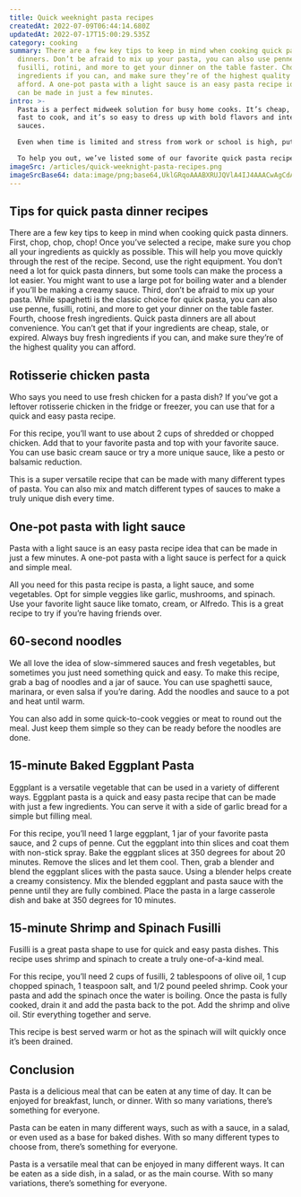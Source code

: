 ```yaml
---
title: Quick weeknight pasta recipes
createdAt: 2022-07-09T06:44:14.680Z
updatedAt: 2022-07-17T15:00:29.535Z
category: cooking
summary: There are a few key tips to keep in mind when cooking quick pasta
  dinners. Don’t be afraid to mix up your pasta, you can also use penne,
  fusilli, rotini, and more to get your dinner on the table faster. Choose fresh
  ingredients if you can, and make sure they’re of the highest quality you can
  afford. A one-pot pasta with a light sauce is an easy pasta recipe idea that
  can be made in just a few minutes.
intro: >-
  Pasta is a perfect midweek solution for busy home cooks. It’s cheap, it’s
  fast to cook, and it’s so easy to dress up with bold flavors and interesting
  sauces.

  Even when time is limited and stress from work or school is high, put your trust in pasta! There are so many ways to make quick pasta recipes that will take you no more than 30 minutes from start to finish. 

  To help you out, we’ve listed some of our favorite quick pasta recipes here – along with tips on how to streamline your process even further. We hope this guide will turn you into an expert at making fast pasta dishes that everyone in the house will love.
imageSrc: /articles/quick-weeknight-pasta-recipes.png
imageSrcBase64: data:image/png;base64,UklGRqoAAABXRUJQVlA4IJ4AAACwAgCdASoKAAoAAUAmJbACdAYuF5aLLWpZ0LolzwAA/vsm5X5KJCnC4Ds5/T84W9ns/zXGBNYyFNwd68iYcEH+07XB1jzlJHWV0EEc/Wc/5zpGawX+chZV/LGGV5ProG1w/zY/Ple03vAJJHSKlN1G5Ld3H/6Uc1Ic9Wx3VGS29JyVbV8nWr8GnsLTSbXh73XPxTH97wIcF9IOWgAAAA==
---
```


## Tips for quick pasta dinner recipes

There are a few key tips to keep in mind when cooking quick pasta dinners.
First, chop, chop, chop! Once you’ve selected a recipe, make sure you chop all your ingredients as quickly as possible. This will help you move quickly through the rest of the recipe.
Second, use the right equipment. You don’t need a lot for quick pasta dinners, but some tools can make the process a lot easier. You might want to use a large pot for boiling water and a blender if you’ll be making a creamy sauce.
Third, don’t be afraid to mix up your pasta. While spaghetti is the classic choice for quick pasta, you can also use penne, fusilli, rotini, and more to get your dinner on the table faster.
Fourth, choose fresh ingredients. Quick pasta dinners are all about convenience. You can’t get that if your ingredients are cheap, stale, or expired. Always buy fresh ingredients if you can, and make sure they’re of the highest quality you can afford.

## Rotisserie chicken pasta

Who says you need to use fresh chicken for a pasta dish? If you’ve got a leftover rotisserie chicken in the fridge or freezer, you can use that for a quick and easy pasta recipe.

For this recipe, you’ll want to use about 2 cups of shredded or chopped chicken. Add that to your favorite pasta and top with your favorite sauce. You can use basic cream sauce or try a more unique sauce, like a pesto or balsamic reduction.

This is a super versatile recipe that can be made with many different types of pasta. You can also mix and match different types of sauces to make a truly unique dish every time.

## One-pot pasta with light sauce

Pasta with a light sauce is an easy pasta recipe idea that can be made in just a few minutes. A one-pot pasta with a light sauce is perfect for a quick and simple meal.

All you need for this pasta recipe is pasta, a light sauce, and some vegetables. Opt for simple veggies like garlic, mushrooms, and spinach. Use your favorite light sauce like tomato, cream, or Alfredo. This is a great recipe to try if you’re having friends over.

## 60-second noodles

We all love the idea of slow-simmered sauces and fresh vegetables, but sometimes you just need something quick and easy.
To make this recipe, grab a bag of noodles and a jar of sauce. You can use spaghetti sauce, marinara, or even salsa if you’re daring. Add the noodles and sauce to a pot and heat until warm.

You can also add in some quick-to-cook veggies or meat to round out the meal. Just keep them simple so they can be ready before the noodles are done.

## 15-minute Baked Eggplant Pasta

Eggplant is a versatile vegetable that can be used in a variety of different ways.
Eggplant pasta is a quick and easy pasta recipe that can be made with just a few ingredients. You can serve it with a side of garlic bread for a simple but filling meal.

For this recipe, you’ll need 1 large eggplant, 1 jar of your favorite pasta sauce, and 2 cups of penne. Cut the eggplant into thin slices and coat them with non-stick spray. Bake the eggplant slices at 350 degrees for about 20 minutes. Remove the slices and let them cool. Then, grab a blender and blend the eggplant slices with the pasta sauce. Using a blender helps create a creamy consistency. Mix the blended eggplant and pasta sauce with the penne until they are fully combined. Place the pasta in a large casserole dish and bake at 350 degrees for 10 minutes.

## 15-minute Shrimp and Spinach Fusilli

Fusilli is a great pasta shape to use for quick and easy pasta dishes. This recipe uses shrimp and spinach to create a truly one-of-a-kind meal.

For this recipe, you’ll need 2 cups of fusilli, 2 tablespoons of olive oil, 1 cup chopped spinach, 1 teaspoon salt, and 1/2 pound peeled shrimp. Cook your pasta and add the spinach once the water is boiling. Once the pasta is fully cooked, drain it and add the pasta back to the pot. Add the shrimp and olive oil. Stir everything together and serve.

This recipe is best served warm or hot as the spinach will wilt quickly once it’s been drained.

## Conclusion

Pasta is a delicious meal that can be eaten at any time of day. It can be enjoyed for breakfast, lunch, or dinner. With so many variations, there’s something for everyone.

Pasta can be eaten in many different ways, such as with a sauce, in a salad, or even used as a base for baked dishes. With so many different types to choose from, there’s something for everyone.

Pasta is a versatile meal that can be enjoyed in many different ways. It can be eaten as a side dish, in a salad, or as the main course. With so many variations, there’s something for everyone.
